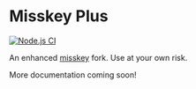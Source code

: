 # Misskey Plus
[![Node.js CI](https://github.com/foggy-llc/pluskey/actions/workflows/nodejs.yml/badge.svg)](https://github.com/foggy-llc/pluskey/actions/workflows/nodejs.yml)

An enhanced [misskey](https://github.com/misskey-dev/misskey) fork. Use at your own risk.

More documentation coming soon!

